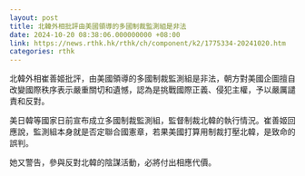 ```yaml
---
layout: post
title: 北韓外相批評由美國領導的多國制裁監測組是非法
date: 2024-10-20 08:38:06.000000000 +08:00
link: https://news.rthk.hk/rthk/ch/component/k2/1775334-20241020.htm
categories: rthk
---
```


北韓外相崔善姬批評，由美國領導的多國制裁監測組是非法，朝方對美國企圖擅自改變國際秩序表示嚴重關切和遺憾，認為是挑戰國際正義、侵犯主權，予以嚴厲譴責和反對。

美日韓等國家日前宣布成立多國制裁監測組，監督制裁北韓的執行情況。崔善姬回應說，監測組本身就是否定聯合國憲章，若果美國打算用制裁打壓北韓，是致命的誤判。

她又警告，參與反對北韓的陰謀活動，必將付出相應代價。

